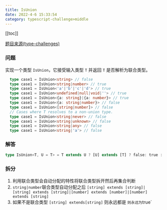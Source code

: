 ```yaml
---
title: IsUnion
date: 2022-4-6 15:33:54
category: typescript-challenge>middle
---
```


[[toc]]

[题目来源(type-challenges)](https://github.com/type-challenges/type-challenges/blob/master/questions/1097-medium-isunion/README.md)

### 问题
实现一个类型 `IsUnion`，它接受输入类型 `T` 并返回 `T` 是否解析为联合类型。
```typescript
  type case1 = IsUnion<string> // false
  type case1 = IsUnion<string|number> // true
  type case1 = IsUnion<'a'|'b'|'c'|'d'> // true
  type case1 = IsUnion<undefined|null|void|''> // true
  type case1 = IsUnion<{a: string}|{a: number}> // true
  type case1 = IsUnion<{a: string|number}> // false
  type case1 = IsUnion<[string|number]> // false
  // Cases where T resolves to a non-union type.
  type case1 = IsUnion<string|never> // false
  type case1 = IsUnion<string|unknown> // false
  type case1 = IsUnion<string|any> // false
  type case1 = IsUnion<string|'a'> // false
```

### 解答
```typescript
type IsUnion<T, U = T> = T extends U ? [U] extends [T] ? false: true : never
```

### 拆分
1. 利用联合类型会自动分配的特性将联合类型拆开然后再集合判断
2. `string|number`联合类型自动分配之后 `[string] extends [string]|[string] extends [string]|[number] extends [number]|[number] extends [string]`
3. 如果不是联合类型 `[string] extends[string]` 则永远都是 ` 则永远为 `true`
